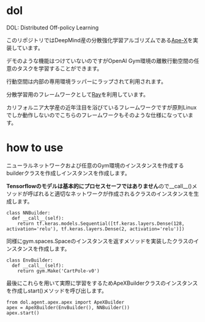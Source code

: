 # dol
DOL: Distributed Off-policy Learning

このリポジトリではDeepMind産の分散強化学習アルゴリズムである[Ape-X](https://openreview.net/pdf?id=H1Dy---0Z)を実装しています。

デモのような機能はつけていないのですがOpenAI Gym環境の離散行動空間の任意のタスクを学習することができます。

行動空間は内部の専用環境ラッパーにラップされて利用されます。

分散学習用のフレームワークとして[Ray](https://docs.ray.io/en/latest/index.html)を利用しています。

カリフォルニア大学産の近年注目を浴びているフレームワークですが原則Linuxでしか動作しないのでこちらのフレームワークもそのような仕様になっています。

# how to use
ニューラルネットワークおよび任意のGym環境のインスタンスを作成するbuilderクラスを作成しインスタンスを作成します。

**Tensorflowのモデルは基本的にプロセスセーフではありません**ので__call__()メソッドが呼ばれると適切なネットワークが作成されるクラスのインスタンスを生成します。

```
class NNBuilder:
  def __call__(self):
    return tf.keras.models.Sequential([tf.keras.layers.Dense(128, activation='relu'), tf.keras.layers.Dense(2, activation='relu')])
```

同様にgym.spaces.Spaceのインスタンスを返すメソッドを実装したクラスのインスタンスを作成します。

```
class EnvBuilder:
  def __call__(self):
    return gym.Make('CartPole-v0')
```

最後にこれらを用いて実際に学習をするためApeXBuilderクラスのインスタンスを作成しstart()メソッドを呼び出します。


```
from dol.agent.apex.apex import ApeXBuilder
apex = ApeXBuilder(EnvBuilder(), NNBuilder())
apex.start()
```
